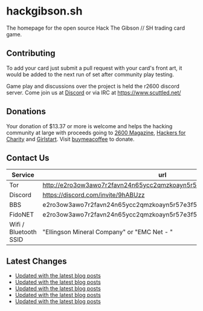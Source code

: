 # hackgibson.sh
The homepage for the open source Hack The Gibson // SH trading card game.


## Contributing

To add your card just submit a pull request with your card's front art, it would be added to the next run of set after community play testing.

Game play and discussions over the project is held the r2600 discord server. Come join us at [Discord](https://discord.com/invite/9hABUzz) or via IRC at https://www.scuttled.net/


## Donations

Your donation of $13.37 or more is welcome and helps the hacking community at large with proceeds going to [2600 Magazine](https://2600.com/), [Hackers for Charity](https://hackersforcharity.org) and [Girlstart](https://girlstart.org).  Visit [buymeacoffee](https://www.buymeacoffee.com/hackgibson.sh) to donate.


## Contact Us

Service | url
-|-
Tor | http://e2ro3ow3awo7r2favn24n65ycc2qmzkoayn5r57e3f56nvjwdcgg32ad.onion
Discord | https://discord.com/invite/9hABUzz
BBS | e2ro3ow3awo7r2favn24n65ycc2qmzkoayn5r57e3f56nvjwdcgg32ad.onion:23
FidoNET | e2ro3ow3awo7r2favn24n65ycc2qmzkoayn5r57e3f56nvjwdcgg32ad.onion:24554
Wifi / Bluetooth SSID | "Ellingson Mineral Company" or "EMC Net - <fidonet address>"

## Latest Changes
<!-- BLOG-POST-LIST:START -->
- [Updated with the latest blog posts](https://github.com/DFW2600/hackgibson.sh/commit/94f830c5b72c6ede0fc369396f7c6e4fedd5df23)
- [Updated with the latest blog posts](https://github.com/DFW2600/hackgibson.sh/commit/6cb158a1d82bd4193676b40edbd9ef384b95b0e1)
- [Updated with the latest blog posts](https://github.com/DFW2600/hackgibson.sh/commit/1f2b5295020e6e3344d71c2bed3247ac4dec4dfd)
- [Updated with the latest blog posts](https://github.com/DFW2600/hackgibson.sh/commit/fc65c785e47738c4032b63b018fc0351183a866d)
- [Updated with the latest blog posts](https://github.com/DFW2600/hackgibson.sh/commit/53303ffd7f7f9544c3a8d157201993aa94eade8f)
<!-- BLOG-POST-LIST:END -->
